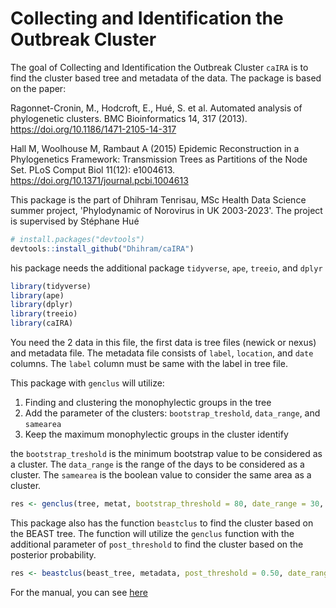 # Collecting and Identification the Outbreak Cluster

<!-- badges: start -->

<!-- badges: end -->

The goal of Collecting and Identification the Outbreak Cluster `caIRA` is to find the cluster based tree and metadata of the data. The package is based on the paper:

Ragonnet-Cronin, M., Hodcroft, E., Hué, S. et al. Automated analysis of phylogenetic clusters. BMC Bioinformatics 14, 317 (2013). <https://doi.org/10.1186/1471-2105-14-317>

Hall M, Woolhouse M, Rambaut A (2015) Epidemic Reconstruction in a Phylogenetics Framework: Transmission Trees as Partitions of the Node Set. PLoS Comput Biol 11(12): e1004613. <https://doi.org/10.1371/journal.pcbi.1004613>

This package is the part of Dhihram Tenrisau, MSc Health Data Science summer project, 'Phylodynamic of Norovirus in UK 2003-2023'. The project is supervised by Stéphane Hué

``` r
# install.packages("devtools")
devtools::install_github("Dhihram/caIRA")
```

his package needs the additional package `tidyverse`, `ape`, `treeio`, and `dplyr`

``` r
library(tidyverse)
library(ape)
library(dplyr)
library(treeio)
library(caIRA)
```

You need the 2 data in this file, the first data is tree files (newick or nexus) and metadata file. The metadata file consists of `label`, `location`, and `date` columns. The `label` column must be same with the label in tree file.

This package with `genclus` will utilize:
1. Finding and clustering the monophylectic groups in the tree
2. Add the parameter of the clusters: `bootstrap_treshold`, `data_range`, and `samearea`
3. Keep the maximum monophylectic groups in the cluster identify

the `bootstrap_treshold` is the minimum bootstrap value to be considered as a cluster. The `data_range` is the range of the days to be considered as a cluster. The `samearea` is the boolean value to consider the same area as a cluster.

``` r
res <- genclus(tree, metat, bootstrap_threshold = 80, date_range = 30, samearea = TRUE)
```

This package also has the function `beastclus` to find the cluster based on the BEAST tree. The function will utilize the `genclus` function with the additional parameter of `post_threshold` to find the cluster based on the posterior probability.

``` r
res <- beastclus(beast_tree, metadata, post_threshold = 0.50, date_range = 90, samearea = TRUE)
```

For the manual, you can see [here](https://dhihram.github.io/caIRA/)
